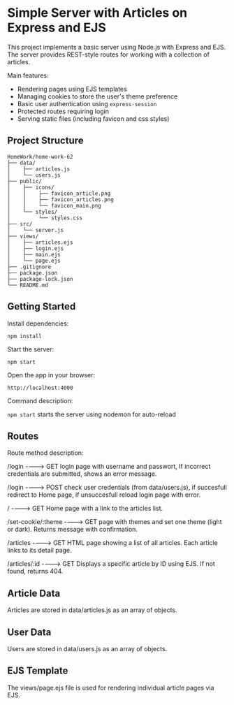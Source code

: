 # Simple Server with Articles on Express and EJS

This project implements a basic server using Node.js with Express and EJS. The server provides REST-style routes for working with a collection of articles.

Main features:

- Rendering pages using EJS templates
- Managing cookies to store the user's theme preference
- Basic user authentication using `express-session`
- Protected routes requiring login
- Serving static files (including favicon and css styles)

## Project Structure
```
HomeWork/home-work-62  
├── data/    
│    ├── articles.js    
│    └── users.js   
├── public/    
│    ├── icons/  
│    │    ├── favicon_article.png   
│    │    ├── favicon_articles.png    
│    │    └── favicon_main.png  
│    └── styles/  
│         └── styles.css   
├── src/    
│    └── server.js    
├── views/  
│    ├── articles.ejs  
│    ├── login.ejs  
│    ├── main.ejs   
│    └── page.ejs     
├── .gitignore     
├── package.json     
├── package-lock.json     
└── README.md     
```

## Getting Started

Install dependencies:

`npm install`

Start the server:

`npm start`

Open the app in your browser:

`http://localhost:4000`

Command	description:

`npm start`	starts the server using nodemon for auto-reload

## Routes
Route	method description:

/login	 ----> GET login page with username and passwort, If incorrect credentials are submitted, shows an error message.

/login	 ----> POST check user credentials (from data/users.js), if succesfull redirect to Home page, if unsuccesfull reload login page with error.

/	 ----> GET Home page with a link to the articles list.

/set-cookie/:theme  ----> GET page with themes and set one theme (light or dark). Returns message with confirmation.

/articles ----> GET	HTML page showing a list of all articles. Each article links to its detail page.

/articles/:id ----> GET	Displays a specific article by ID using EJS. If not found, returns 404.



## Article Data

Articles are stored in data/articles.js as an array of objects.


## User Data

Users are stored in data/users.js as an array of objects.


## EJS Template

The views/page.ejs file is used for rendering individual article pages via EJS.

